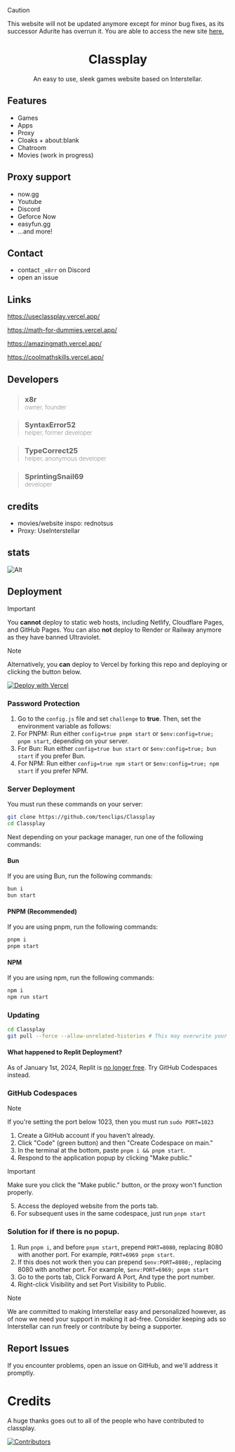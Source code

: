 > [!CAUTION]
> This website will not be updated anymore except for minor bug fixes, as its successor Adurite has overrun it. You are able to access the new site <a href="https://useadurite.netlify.app/">here.</a>

<center>
    <h1>Classplay</h1>
    <p>An easy to use, sleek games website based on Interstellar.</p>
</center>

## Features
- Games
- Apps
- Proxy
- Cloaks + about:blank
- Chatroom
- Movies (work in progress)

## Proxy support
- now.gg
- Youtube
- Discord
- Geforce Now
- easyfun.gg
- ...and more!

## Contact
- contact `_x8rr` on Discord
- open an issue

## Links

https://useclassplay.vercel.app/

https://math-for-dummies.vercel.app/

https://amazingmath.vercel.app/

https://coolmathskills.vercel.app/

## Developers

> ### x8r <br> <sub style="font-weight: 200;">owner, founder</sub>

> ### SyntaxError52 <br> <sub style="font-weight: 200;">helper, former developer</sub>

> ### TypeCorrect25 <br> <sub style="font-weight: 200;">helper, anonymous developer</sub>

> ### SprintingSnail69 <br> <sub style="font-weight: 200;">developer</sub>

## credits
- movies/website inspo: rednotsus
- Proxy: UseInterstellar


## stats

![Alt](https://repobeats.axiom.co/api/embed/dba2e85b03b71cd08c71b2235e5b96e087945cd9.svg "Repobeats analytics image")

## Deployment

> [!IMPORTANT]
> You **cannot** deploy to static web hosts, including Netlify, Cloudflare Pages, and GitHub Pages.
> You can also **not** deploy to Render or Railway anymore as they have banned Ultraviolet.

> [!NOTE]
> Alternatively, you **can** deploy to Vercel by forking this repo and deploying or clicking the button below.
> 
> [![Deploy with Vercel](https://vercel.com/button)](https://vercel.com/new/git/external?repository-url=https://github.com/afterddark/classplay)

### Password Protection

1. Go to the `config.js` file and set `challenge` to **true**. Then, set the environment variable as follows:
2. For PNPM: Run either `config=true pnpm start` or `$env:config=true; pnpm start`, depending on your server.
3. For Bun: Run either `config=true bun start` or `$env:config=true; bun start` if you prefer Bun.
4. For NPM: Run either `config=true npm start` or `$env:config=true; npm start` if you prefer NPM.


### Server Deployment

You must run these commands on your server:

```bash
git clone https://github.com/tenclips/Classplay
cd Classplay
```

Next depending on your package manager, run one of the following commands:

#### Bun

If you are using Bun, run the following commands:

```bash
bun i
bun start
```

#### PNPM (Recommended)

If you are using pnpm, run the following commands:

```bash
pnpm i
pnpm start
```

#### NPM

If you are using npm, run the following commands:

```bash
npm i
npm run start
```

### Updating

```bash
cd Classplay
git pull --force --allow-unrelated-histories # This may overwrite your local changes
```

#### What happened to Replit Deployment?

As of January 1st, 2024, Replit is [no longer free](https://blog.replit.com/hosting-changes). Try GitHub Codespaces instead.

### GitHub Codespaces

> [!NOTE]
> If you're setting the port below 1023, then you must run `sudo PORT=1023`

1. Create a GitHub account if you haven't already.
2. Click "Code" (green button) and then "Create Codespace on main."
3. In the terminal at the bottom, paste `pnpm i && pnpm start`.
4. Respond to the application popup by clicking "Make public."
> [!IMPORTANT]
> Make sure you click the "Make public." button, or the proxy won't function properly.
5. Access the deployed website from the ports tab.
6. For subsequent uses in the same codespace, just run `pnpm start`

### Solution for if there is no popup.

1. Run `pnpm i`, and before `pnpm start`, prepend `PORT=8080`, replacing 8080 with another port. For example, `PORT=6969 pnpm start`.
2. If this does not work then you can prepend `$env:PORT=8080;`, replacing 8080 with another port. For example, `$env:PORT=6969; pnpm start`
3. Go to the ports tab, Click Forward A Port, And type the port number.
4. Right-click Visibility and set Port Visibility to Public.

> [!NOTE]
> We are committed to making Interstellar easy and personalized however, as of now we need your support in making it ad-free. Consider keeping ads so Interstellar can run freely or contribute by being a supporter.

## Report Issues

If you encounter problems, open an issue on GitHub, and we'll address it promptly.

# Credits

A huge thanks goes out to all of the people who have contributed to classplay.

[![Contributors](https://contrib.rocks/image?repo=afterddark/classplay)](https://github.com/afterddark/classplay/graphs/contributors)
